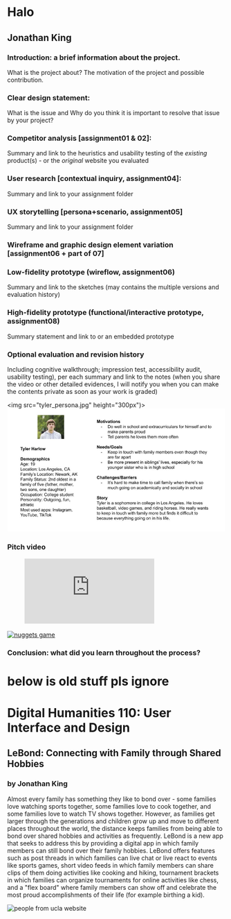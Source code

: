 # Halo 
## Jonathan King

### Introduction: a brief information about the project. 
What is the project about? The motivation of the project and possible contribution.

### Clear design statement: 
What is the issue and Why do you think it is important to resolve that issue by your project? 

### Competitor analysis [assignment01 & 02]: 
Summary and link to the heuristics and usability testing of the *existing* product(s) - or the *original* website you evaluated

### User research [contextual inquiry, assignment04]: 
Summary and link to your assignment folder

### UX storytelling [persona+scenario, assignment05] 
Summary and link to your assignment folder

### Wireframe and graphic design element variation [assignment06 + part of 07]

### Low-fidelity prototype (wireflow, assignment06) 
Summary and link to the sketches (may contains the multiple versions and evaluation history)

### High-fidelity prototype (functional/interactive prototype, assignment08) 
Summary statement and link to or an embedded prototype

### Optional evaluation and revision history 
Including cognitive walkthrough; impression test, accessibility audit, usability testing), per each summary and link to the notes (when you share the video or other detailed evidences, I will notify you when you can make the contents private as soon as your work is graded)

<img src="tyler_persona.jpg" height="300px")>
![tyler the user of the app](tyler_persona.jpg)

### Pitch video 

<!-- blank line-->
<figure class="video_container">
  <iframe src="https://youtu.be/s4mXxflAjps" frameborder="0"
          allowfullscreen="true"></iframe>
  </figure>
<!-- blank line-->

[![nuggets game](http://img.youtube.com/vi/s4mXxflAjps&ab/0.jpg)](https://www.youtube.com/watch?v=s4mXxflAjps&ab_channel=NBA "nba")

### Conclusion: what did you learn throughout the process?


# below is old stuff pls ignore

# Digital Humanities 110: User Interface and Design

## LeBond: Connecting with Family through Shared Hobbies 

### by Jonathan King

Almost every family has something they like to bond over - some families love watching sports together, some families love to cook together, and some families love to watch TV shows together. However, as families get larger through the generations and children grow up and move to different places throughout the world, the distance keeps families from being able to bond over shared hobbies and activities as frequently. LeBond is a new app that seeks to address this by providing a digital app in which family members can still bond over their family hobbies. LeBond offers features such as post threads in which families can live chat or live react to events like sports games, short video feeds in which family members can share clips of them doing activities like cooking and hiking, tournament brackets in which families can organize tournaments for online activities like chess, and a "flex board" where family members can show off and celebrate the most proud accomplishments of their life (for example birthing a kid). 

![people from ucla website](https://www.ucla.edu/img-feed-cache/BaliWater2520975x650.jpg)
